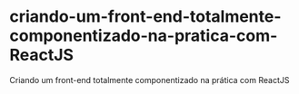 # criando-um-front-end-totalmente-componentizado-na-pratica-com-ReactJS
Criando um front-end totalmente componentizado na prática com ReactJS
